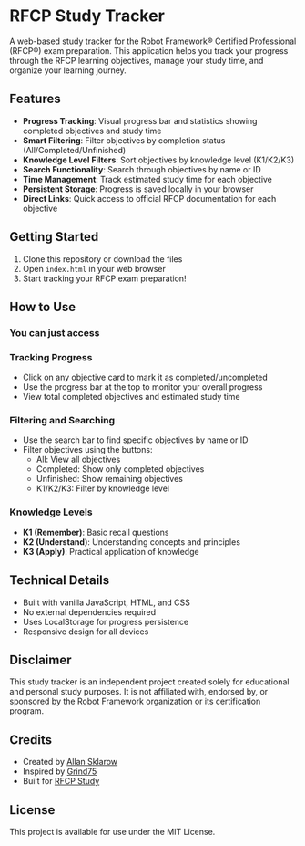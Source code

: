 # RFCP Study Tracker

A web-based study tracker for the Robot Framework® Certified Professional (RFCP®) exam preparation. This application helps you track your progress through the RFCP learning objectives, manage your study time, and organize your learning journey.

## Features

- **Progress Tracking**: Visual progress bar and statistics showing completed objectives and study time
- **Smart Filtering**: Filter objectives by completion status (All/Completed/Unfinished)
- **Knowledge Level Filters**: Sort objectives by knowledge level (K1/K2/K3)
- **Search Functionality**: Search through objectives by name or ID
- **Time Management**: Track estimated study time for each objective
- **Persistent Storage**: Progress is saved locally in your browser
- **Direct Links**: Quick access to official RFCP documentation for each objective

## Getting Started

1. Clone this repository or download the files
2. Open `index.html` in your web browser
3. Start tracking your RFCP exam preparation!

## How to Use

### You can just access


### Tracking Progress
- Click on any objective card to mark it as completed/uncompleted
- Use the progress bar at the top to monitor your overall progress
- View total completed objectives and estimated study time

### Filtering and Searching
- Use the search bar to find specific objectives by name or ID
- Filter objectives using the buttons:
  - All: View all objectives
  - Completed: Show only completed objectives
  - Unfinished: Show remaining objectives
  - K1/K2/K3: Filter by knowledge level

### Knowledge Levels
- **K1 (Remember)**: Basic recall questions
- **K2 (Understand)**: Understanding concepts and principles
- **K3 (Apply)**: Practical application of knowledge

## Technical Details

- Built with vanilla JavaScript, HTML, and CSS
- No external dependencies required
- Uses LocalStorage for progress persistence
- Responsive design for all devices

## Disclaimer

This study tracker is an independent project created solely for educational and personal study purposes. It is not affiliated with, endorsed by, or sponsored by the Robot Framework organization or its certification program.

## Credits

- Created by [Allan Sklarow](https://www.linkedin.com/in/sklarow/)
- Inspired by [Grind75](https://www.techinterviewhandbook.org/grind75/)
- Built for [RFCP Study](https://robotframework.org/robotframework-RFCP-syllabus/docs/learning_objectives)

## License

This project is available for use under the MIT License.